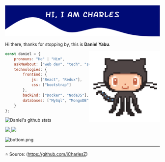 ![head.png](https://raw.githubusercontent.com/iCharlesZ/FigureBed/master/img/readme-top.png)

Hi there, thanks for stopping by, this is **Daniel Yabu**.

<img align='right' src="https://raw.githubusercontent.com/iCharlesZ/FigureBed/master/img/octocat.gif" width="230">

```javascript
const daniel = {
    pronouns: "He" | "Him",
    askMeAbout: ["web dev", "tech", "series", "movies", "books"],
    technologies: {
        frontEnd: {
            js: ["React", "Redux"],
            css: ["bootstrap"]
        },
        backEnd: ["Docker", "NodeJS"],
        databases: ["MySql", "MongoDB"],
    }
};
```

![Daniel's github stats](https://github-readme-stats.vercel.app/api?username=d4n13ln13ls3n&hide=contribs,prs&count_private=true&show_icons=true)

<a href="https://github.com/iCharlesZ">
  <img src="https://img.shields.io/github/followers/d4n13ln13ls3n">
</a>
<a href="https://github.com/iCharlesZ">
   <img src="https://komarev.com/ghpvc/?username=d4n13ln13ls3n">
</a>

![bottom.png](https://raw.githubusercontent.com/d4n13ln13ls3n/FigureBed/master/img/readme-bottom.png)

---

⭐️ Source: (https://github.com/iCharlesZ)
